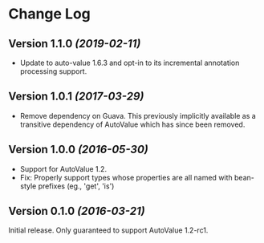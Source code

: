 Change Log
==========

Version 1.1.0 *(2019-02-11)*
----------------------------

 * Update to auto-value 1.6.3 and opt-in to its incremental annotation processing support.


Version 1.0.1 *(2017-03-29)*
----------------------------

 * Remove dependency on Guava. This previously implicitly available as a transitive dependency of AutoValue
   which has since been removed.


Version 1.0.0 *(2016-05-30)*
----------------------------

 * Support for AutoValue 1.2.
 * Fix: Properly support types whose properties are all named with bean-style prefixes (eg., 'get', 'is')


Version 0.1.0 *(2016-03-21)*
----------------------------

Initial release. Only guaranteed to support AutoValue 1.2-rc1.
